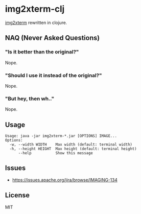 # img2xterm-clj

[img2xterm](https://github.com/rossy/img2xterm) rewritten in clojure.

## NAQ (Never Asked Questions)

### "Is it better than the original?"

Nope.

### "Should I use it instead of the original?"

Nope.

### "But hey, then wh.."

Nope.

## Usage

```
Usage: java -jar img2xterm-*.jar [OPTIONS] IMAGE...
Options:
  -w, --width WIDTH    Max width (default: terminal width)
  -h, --height HEIGHT  Max height (default: terminal height)
      --help           Show this message
```

## Issues

- https://issues.apache.org/jira/browse/IMAGING-134

## License

MIT
